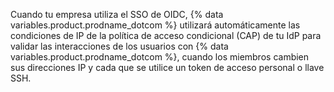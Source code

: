 Cuando tu empresa utiliza el SSO de OIDC, {% data variables.product.prodname_dotcom %} utilizará automáticamente las condiciones de IP de la política de acceso condicional (CAP) de tu IdP para validar las interacciones de los usuarios con {% data variables.product.prodname_dotcom %}, cuando los miembros cambien sus direcciones IP y cada que se utilice un token de acceso personal o llave SSH.
